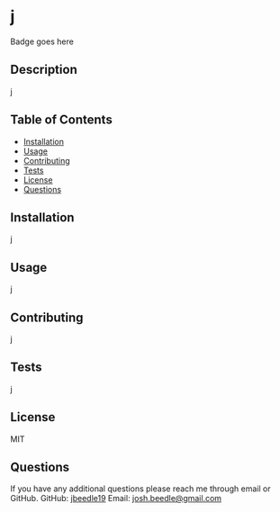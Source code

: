 
# j
Badge goes here

## Description
j

## Table of Contents
* [Installation](#installation)
* [Usage](#usage)
* [Contributing](#contributing)
* [Tests](#tests)
* [License](#license)
* [Questions](#questions)

## Installation
j

## Usage
j

## Contributing
j

## Tests
j

## License
MIT

## Questions
If you have any additional questions please reach me through email or GitHub.
GitHub: [jbeedle19](https://github.com/jbeedle19)
Email: [josh.beedle@gmail.com](mailto:josh.beedle@gmail.com)
